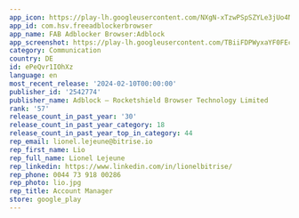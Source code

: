 ```yaml
---
app_icon: https://play-lh.googleusercontent.com/NXgN-xTzwPSpSZYLe3jUo4NYCw_cN9MoxuGWYU71yuYEyT1oUvRhuEIV3mG8yLR_xlM
app_id: com.hsv.freeadblockerbrowser
app_name: FAB Adblocker Browser:Adblock
app_screenshot: https://play-lh.googleusercontent.com/TBiiFDPWyxaYF0FEcewlGhDh-9-E_FCseD-YhaVu-NWnKoE9qUgcVF1m9JwNnlP2Qg
category: Communication
country: DE
id: ePeQvr1IOhXz
language: en
most_recent_release: '2024-02-10T00:00:00'
publisher_id: '2542774'
publisher_name: Adblock – Rocketshield Browser Technology Limited
rank: '57'
release_count_in_past_year: '30'
release_count_in_past_year_category: 18
release_count_in_past_year_top_in_category: 44
rep_email: lionel.lejeune@bitrise.io
rep_first_name: Lio
rep_full_name: Lionel Lejeune
rep_linkedin: https://www.linkedin.com/in/lionelbitrise/
rep_phone: 0044 73 918 00286
rep_photo: lio.jpg
rep_title: Account Manager
store: google_play
---
```

